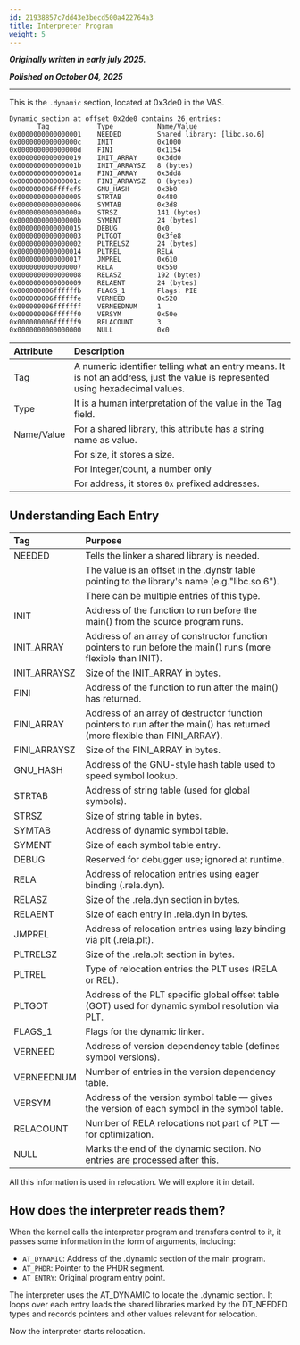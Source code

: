 ```yaml
---
id: 21938857c7dd43e3becd500a422764a3
title: Interpreter Program
weight: 5
---
```


***Originally written in early july 2025.***

***Polished on October 04, 2025***

---

This is the `.dynamic` section, located at 0x3de0 in the VAS.
```
Dynamic section at offset 0x2de0 contains 26 entries:
       Tag            Type           Name/Value
0x0000000000000001    NEEDED         Shared library: [libc.so.6]
0x000000000000000c    INIT           0x1000
0x000000000000000d    FINI           0x1154
0x0000000000000019    INIT_ARRAY     0x3dd0
0x000000000000001b    INIT_ARRAYSZ   8 (bytes)
0x000000000000001a    FINI_ARRAY     0x3dd8
0x000000000000001c    FINI_ARRAYSZ   8 (bytes)
0x000000006ffffef5    GNU_HASH       0x3b0
0x0000000000000005    STRTAB         0x480
0x0000000000000006    SYMTAB         0x3d8
0x000000000000000a    STRSZ          141 (bytes)
0x000000000000000b    SYMENT         24 (bytes)
0x0000000000000015    DEBUG          0x0
0x0000000000000003    PLTGOT         0x3fe8
0x0000000000000002    PLTRELSZ       24 (bytes)
0x0000000000000014    PLTREL         RELA
0x0000000000000017    JMPREL         0x610
0x0000000000000007    RELA           0x550
0x0000000000000008    RELASZ         192 (bytes)
0x0000000000000009    RELAENT        24 (bytes)
0x000000006ffffffb    FLAGS_1        Flags: PIE
0x000000006ffffffe    VERNEED        0x520
0x000000006fffffff    VERNEEDNUM     1
0x000000006ffffff0    VERSYM         0x50e
0x000000006ffffff9    RELACOUNT      3
0x0000000000000000    NULL           0x0
```

| Attribute | Description |
| :-------- | :---------- |
| Tag | A numeric identifier telling what an entry means. It is not an address, just the value is represented using hexadecimal values. |
| Type | It is a human interpretation of the value in the Tag field. |
| Name/Value | For a shared library, this attribute has a string name as value. |
| | For size, it stores a size. |
| | For integer/count, a number only |
| | For address, it stores `0x` prefixed addresses. |

## Understanding Each Entry

| Tag    | Purpose |
| :----  | :------ |
| NEEDED | Tells the linker a shared library is needed. |
| | The value is an offset in the .dynstr table pointing to the library's name (e.g."libc.so.6"). | 
| | There can be multiple entries of this type. |
| INIT | Address of the function to run before the main() from the source program runs. |
| INIT_ARRAY   | Address of an array of constructor function pointers to run before the main() runs (more flexible than INIT). |
| INIT_ARRAYSZ | Size of the INIT_ARRAY in bytes. |
| FINI | Address of the function to run after the main() has returned. |
| FINI_ARRAY   | Address of an array of destructor function pointers to run after the main() has returned (more flexible than FINI_ARRAY). |
| FINI_ARRAYSZ | Size of the FINI_ARRAY in bytes. |
| GNU_HASH | Address of the GNU-style hash table used to speed symbol lookup. |
| STRTAB   | Address of string table (used for global symbols). |
| STRSZ    | Size of string table in bytes.   |
| SYMTAB   | Address of dynamic symbol table. |
| SYMENT   | Size of each symbol table entry. |
| DEBUG    | Reserved for debugger use; ignored at runtime. |
| RELA     | Address of relocation entries using eager binding (.rela.dyn). |
| RELASZ   | Size of the .rela.dyn section in bytes. |
| RELAENT  | Size of each entry in .rela.dyn in bytes. |
| JMPREL   | Address of relocation entries using lazy binding via plt (.rela.plt). |
| PLTRELSZ | Size of the .rela.plt section in bytes. |
| PLTREL   | Type of relocation entries the PLT uses (RELA or REL). |
| PLTGOT   | Address of the PLT specific global offset table (GOT) used for dynamic symbol resolution via PLT. |
| FLAGS_1  | Flags for the dynamic linker. |
| VERNEED  | Address of version dependency table (defines symbol versions). |
| VERNEEDNUM | Number of entries in the version dependency table. |
| VERSYM     | Address of the version symbol table — gives the version of each symbol in the symbol table. |
| RELACOUNT  | Number of RELA relocations not part of PLT — for optimization. |
| NULL | Marks the end of the dynamic section. No entries are processed after this. |

All this information is used in relocation. We will explore it in detail.

## How does the interpreter reads them?

When the kernel calls the interpreter program and transfers control to it, it passes some information in the form of arguments, including:
  - `AT_DYNAMIC`: Address of the .dynamic section of the main program.
  - `AT_PHDR`: Pointer to the PHDR segment.
  - `AT_ENTRY`: Original program entry point.

The interpreter uses the AT_DYNAMIC to locate the .dynamic section. It loops over each entry loads the shared libraries marked by the DT_NEEDED types and records pointers and other values relevant for relocation.

Now the interpreter starts relocation.